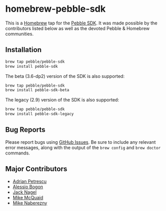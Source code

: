 # homebrew-pebble-sdk

This is a [Homebrew](https://github.com/Homebrew/homebrew) tap for the [Pebble SDK](https://developer.getpebble.com/sdk).
It was made possible by the contributors listed below as well as the devoted Pebble & Homebrew communities.

## Installation

```sh
brew tap pebble/pebble-sdk
brew install pebble-sdk
```
The beta (3.6-dp2) version of the SDK is also supported:
```sh
brew tap pebble/pebble-sdk
brew install pebble-sdk-beta
```
  
The legacy (2.9) version of the SDK is also supported:
```sh
brew tap pebble/pebble-sdk
brew install pebble-sdk-legacy
```

## Bug Reports

Please report bugs using [GitHub Issues](https://github.com/pebble/homebrew-pebble-sdk/issues). Be sure to include any relevant error messages, along with the output of the ```brew config``` and ```brew doctor``` commands.

## Major Contributors
* [Adrian Petrescu](https://github.com/apetresc)  
* [Alessio Bogon](https://github.com/youtux)  
* [Jack Nagel](https://github.com/jacknagel)  
* [Mike McQuaid](https://github.com/mikemcquaid)  
* [Mike Naberezny](https://github.com/mnaberez)
